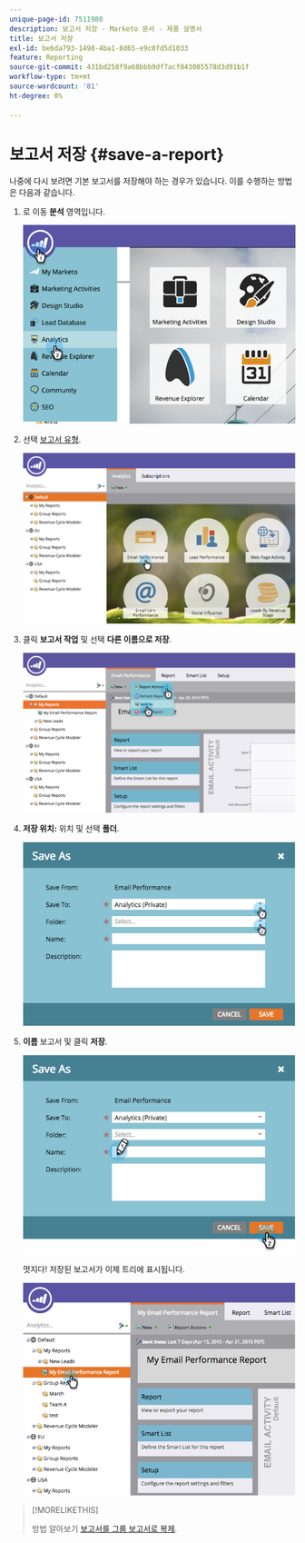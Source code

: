 ```yaml
---
unique-page-id: 7511980
description: 보고서 저장 - Marketo 문서 - 제품 설명서
title: 보고서 저장
exl-id: be6da793-1498-4ba1-8d65-e9c0fd5d1033
feature: Reporting
source-git-commit: 431bd258f9a68bbb9df7acf043085578d3d91b1f
workflow-type: tm+mt
source-wordcount: '81'
ht-degree: 0%

---
```


# 보고서 저장 {#save-a-report}

나중에 다시 보려면 기본 보고서를 저장해야 하는 경우가 있습니다. 이를 수행하는 방법은 다음과 같습니다.

1. 로 이동 **분석** 영역입니다.

   ![](assets/image2015-4-30-11-3a50-3a5.png)

1. 선택 [보고서 유형](/help/marketo/product-docs/reporting/basic-reporting/report-types/report-type-overview.md).

   ![](assets/image2015-4-20-16-3a57-3a42.png)

1. 클릭 **보고서 작업** 및 선택 **다른 이름으로 저장**.

   ![](assets/image2015-4-20-17-3a4-3a11.png)

1. **저장 위치:** 위치 및 선택 **폴더**.

   ![](assets/image2015-4-20-17-3a33-3a25.png)

1. **이름** 보고서 및 클릭 **저장**.

   ![](assets/image2015-4-20-17-3a34-3a57.png)

   멋지다! 저장된 보고서가 이제 트리에 표시됩니다.

   ![](assets/image2015-4-21-11-3a12-3a40.png)

>[!MORELIKETHIS]
>
>방법 알아보기 [보고서를 그룹 보고서로 복제](/help/marketo/product-docs/reporting/basic-reporting/report-activity/clone-a-report-to-group-reports.md).
